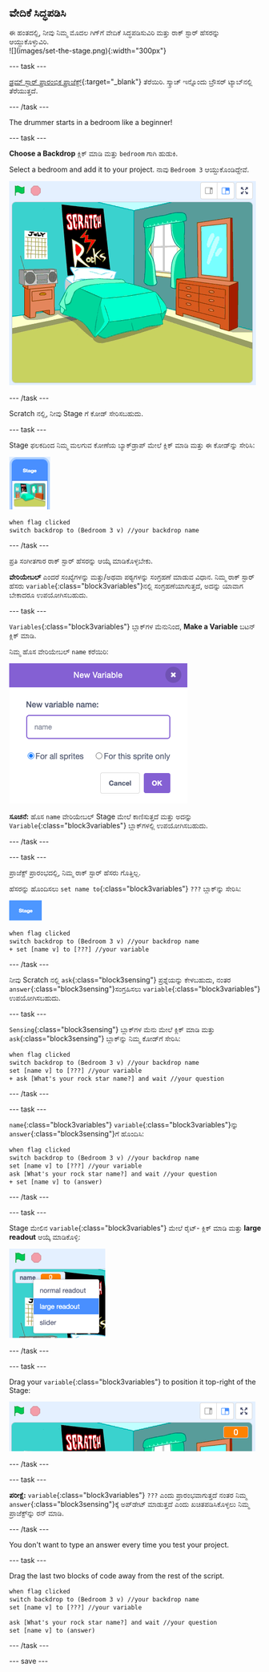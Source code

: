 ## ವೇದಿಕೆ ಸಿದ್ಧಪಡಿಸಿ

<div style="display: flex; flex-wrap: wrap">
<div style="flex-basis: 200px; flex-grow: 1; margin-right: 15px;">
ಈ ಹಂತದಲ್ಲಿ, ನೀವು ನಿಮ್ಮ ಮೊದಲ ಗಿಗ್‌ಗೆ ವೇದಿಕೆ ಸಿದ್ಧಪಡಿಸುವಿರಿ ಮತ್ತು ರಾಕ್‌ ಸ್ಟಾರ್‌ ಹೆಸರನ್ನು ಆಯ್ದುಕೊಳ್ಳುವಿರಿ.
</div>
<div>
![](images/set-the-stage.png){:width="300px"}
</div>
</div>

--- task ---

[ಡ್ರಮ್‌ ಸ್ಟಾರ್‌ ಪ್ರಾರಂಭಿಕ ಪ್ರಾಜೆಕ್ಟ್](https://scratch.mit.edu/projects/535783147/editor){:target="_blank"} ತೆರೆಯಿರಿ. ಸ್ಕ್ರಾಚ್ ಇನ್ನೊಂದು ಬ್ರೌಸರ್ ಟ್ಯಾಬ್‌ನಲ್ಲಿ ತೆರೆಯುತ್ತದೆ.

--- /task ---

The drummer starts in a bedroom like a beginner!

--- task ---

**Choose a Backdrop** ಕ್ಲಿಕ್‌ ಮಾಡಿ ಮತ್ತು `bedroom` ಗಾಗಿ ಹುಡುಕಿ.

Select a bedroom and add it to your project. ನಾವು `Bedroom 3` ಆಯ್ದುಕೊಂಡಿದ್ದೇವೆ.

!['Bedroom 3' ಹಿನ್ನೆಲೆ ತೋರಿಸುತ್ತಿರುವ ವೇದಿಕೆ.](images/bedroom3.png)

--- /task ---

Scratch ನಲ್ಲಿ, ನೀವು Stage ಗೆ ಕೋಡ್‌ ಸೇರಿಸಬಹುದು.

--- task ---

Stage ಫಲಕದಿಂದ ನಿಮ್ಮ ಮಲಗುವ ಕೋಣೆಯ ಬ್ಯಾಕ್‌ಡ್ರಾಪ್‌ ಮೇಲೆ ಕ್ಲಿಕ್‌ ಮಾಡಿ ಮತ್ತು ಈ ಕೋಡ್‌ನ್ನು ಸೇರಿಸಿ:

![ವೇದಿಕೆಯ ಫಲಕದಲ್ಲಿ ಹಿನ್ನೆಲೆಯ ಸೂಚ್ಯಚಿತ್ರ.](images/bedroom-icon.png)

```blocks3
when flag clicked
switch backdrop to (Bedroom 3 v) //your backdrop name
```

--- /task ---

ಪ್ರತಿ ಸಂಗೀತಗಾರ ರಾಕ್ ಸ್ಟಾರ್ ಹೆಸರನ್ನು ಆಯ್ಕೆ ಮಾಡಿಕೊಳ್ಳಬೇಕು.

**ವೇರಿಯೇಬಲ್** ಎಂದರೆ ಸಂಖ್ಯೆಗಳನ್ನು ಮತ್ತು/ಅಥವಾ ಪಠ್ಯಗಳನ್ನು ಸಂಗ್ರಹಣೆ ಮಾಡುವ ವಿಧಾನ. ನಿಮ್ಮ ರಾಕ್‌ ಸ್ಟಾರ್‌ ಹೆಸರು `variable`{:class="block3variables"}ನಲ್ಲಿ ಸಂಗ್ರಹಣೆಯಾಗುತ್ತದೆ, ಅದನ್ನು ಯಾವಾಗ ಬೇಕಾದರೂ ಉಪಯೋಗಿಸಬಹುದು.

--- task ---

`Variables`{:class="block3variables"} ಬ್ಲಾಕ್‌ಗಳ ಮೆನುನಿಂದ, **Make a Variable** ಬಟನ್‌ ಕ್ಲಿಕ್‌ ಮಾಡಿ.

ನಿಮ್ಮ ಹೊಸ ವೇರಿಯೇಬಲ್‌ `name` ಕರೆಯಿರಿ:

!['ಹೆಸರು' ಪಠ್ಯ ಇನ್ಪುಟ್‌ನೊಂದಿಗೆ New Variable ಪಾಪ್‌ ಅಪ್‌ ವಿಂಡೊ.](images/new-variable.png)

**ಸೂಚನೆ:** ಹೊಸ `name` ವೇರಿಯೇಬಲ್‌ Stage ಮೇಲೆ ಕಾಣಿಸುತ್ತದೆ ಮತ್ತು ಅದನ್ನು `Variable`{:class="block3variables"} ಬ್ಲಾಕ್‌ಗಳಲ್ಲಿ ಉಪಯೋಗಿಸಬಹುದು.

--- /task ---

--- task ---

ಪ್ರಾಜೆಕ್ಟ್‌ ಪ್ರಾರಂಭದಲ್ಲಿ, ನಿಮ್ಮ ರಾಕ್‌ ಸ್ಟಾರ್‌ ಹೆಸರು ಗೊತ್ತಿಲ್ಲ.

ಹೆಸರನ್ನು ಹೊಂದಿಸಲು `set name to`{:class="block3variables"} `???` ಬ್ಲಾಕ್‌ನ್ನು ಸೇರಿಸಿ:

![](images/stage-icon.png)

```blocks3
when flag clicked
switch backdrop to (Bedroom 3 v) //your backdrop name
+ set [name v] to [???] //your variable
```

--- /task ---

ನೀವು Scratch ನಲ್ಲಿ `ask`{:class="block3sensing"} ಪ್ರಶ್ನೆಯನ್ನು ಕೇಳಬಹುದು, ನಂತರ `answer`{:class="block3sensing"}ಸಂಗ್ರಹಿಸಲು `variable`{:class="block3variables"} ಉಪಯೋಗಿಸಬಹುದು.

--- task ---

`Sensing`{:class="block3sensing"} ಬ್ಲಾಕ್‌ಗಳ ಮೆನು ಮೇಲೆ ಕ್ಲಿಕ್‌ ಮಾಡಿ ಮತ್ತು `ask`{:class="block3sensing"} ಬ್ಲಾಕ್‌ನ್ನು ನಿಮ್ಮ ಕೋಡ್‌ಗೆ ಸೇರಿಸಿ:

```blocks3
when flag clicked
switch backdrop to (Bedroom 3 v) //your backdrop name
set [name v] to [???] //your variable
+ ask [What's your rock star name?] and wait //your question
```

--- /task ---

--- task ---

`name`{:class="block3variables"} `variable`{:class="block3variables"}ನ್ನು `answer`{:class="block3sensing"}ಗೆ ಹೊಂದಿಸಿ:

```blocks3
when flag clicked
switch backdrop to (Bedroom 3 v) //your backdrop name
set [name v] to [???] //your variable
ask [What's your rock star name?] and wait //your question
+ set [name v] to (answer)
```

--- /task ---

--- task ---

Stage ಮೇಲಿನ `variable`{:class="block3variables"} ಮೇಲೆ‌ ರೈಟ್- ಕ್ಲಿಕ್ ಮಾಡಿ ಮತ್ತು **large readout** ಆಯ್ಕೆ ಮಾಡಿಕೊಳ್ಳಿ:

![](images/large-readout.png)

--- /task ---

--- task ---

Drag your `variable`{:class="block3variables"} to position it top-right of the Stage:

![](images/repositioned-variable.png)

--- /task ---

--- task ---

**ಪರೀಕ್ಷೆ:** `variable`{:class="block3variables"} `???` ಎಂದು ಪ್ರಾರಂಭವಾಗುತ್ತದೆ ನಂತರ ನಿಮ್ಮ `answer`{:class="block3sensing"}ಕ್ಕೆ ಅಪ್‌ಡೇಟ್‌ ಮಾಡುತ್ತದೆ ಎಂದು ಖಚಿತಪಡಿಸಿಕೊಳ್ಳಲು ನಿಮ್ಮ ಪ್ರಾಜೆಕ್ಟ್‌ನ್ನು ರನ್‌ ಮಾಡಿ.

--- /task ---

You don't want to type an answer every time you test your project.

--- task ---

Drag the last two blocks of code away from the rest of the script.

```blocks3
when flag clicked
switch backdrop to (Bedroom 3 v) //your backdrop name
set [name v] to [???] //your variable
```

```blocks3
ask [What's your rock star name?] and wait //your question
set [name v] to (answer)
```

--- /task ---

--- save ---
